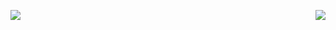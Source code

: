 <p>
  <p>
    <a align="left" href="https://t.me/Violettoy_bot"><img src="https://img.shields.io/badge/Telegram-%2352A4DB.svg?&style=for-the-badge&logo=telegram&label=me&logoColor=52A4DB" /></a>&nbsp;&nbsp;
    <img align="right" src="https://counter1.optistats.ovh/private/freecounterstat.php?c=1xcg15tsn8gtb43jp4hrbwz7xnukdbq6"/>
  </p>
</p>
